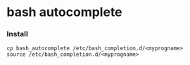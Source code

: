 # bash autocomplete

### Install

    cp bash_autocomplete /etc/bash_completion.d/<myprogname>
    source /etc/bash_completion.d/<myprogname>
